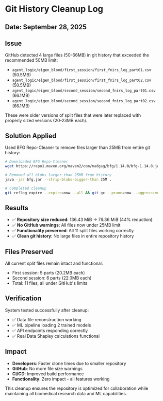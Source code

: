 # Git History Cleanup Log

## Date: September 28, 2025

## Issue
GitHub detected 4 large files (50-66MB) in git history that exceeded the recommended 50MB limit:
- `agent_logic/eigen_blood/first_session/first_fnirs_log_part01.csv` (50.5MB)
- `agent_logic/eigen_blood/first_session/first_fnirs_log_part02.csv` (50.5MB) 
- `agent_logic/eigen_blood/second_session/second_fnirs_log_part01.csv` (66.1MB)
- `agent_logic/eigen_blood/second_session/second_fnirs_log_part02.csv` (66.1MB)

These were older versions of split files that were later replaced with properly sized versions (20-23MB each).

## Solution Applied
Used BFG Repo-Cleaner to remove files larger than 25MB from entire git history:

```bash
# Downloaded BFG Repo-Cleaner
wget https://repo1.maven.org/maven2/com/madgag/bfg/1.14.0/bfg-1.14.0.jar -O bfg.jar

# Removed all blobs larger than 25MB from history
java -jar bfg.jar --strip-blobs-bigger-than 25M .

# Completed cleanup
git reflog expire --expire=now --all && git gc --prune=now --aggressive
```

## Results
- ✅ **Repository size reduced**: 136.43 MiB → 76.36 MiB (44% reduction)
- ✅ **No GitHub warnings**: All files now under 25MB limit
- ✅ **Functionality preserved**: All 11 split files working correctly
- ✅ **Clean git history**: No large files in entire repository history

## Files Preserved
All current split files remain intact and functional:
- First session: 5 parts (20.2MB each)
- Second session: 6 parts (22.0MB each)
- Total: 11 files, all under GitHub's limits

## Verification
System tested successfully after cleanup:
- ✅ Data file reconstruction working
- ✅ ML pipeline loading 2 trained models  
- ✅ API endpoints responding correctly
- ✅ Real Data Shapley calculations functional

## Impact
- **Developers**: Faster clone times due to smaller repository
- **GitHub**: No more file size warnings
- **CI/CD**: Improved build performance
- **Functionality**: Zero impact - all features working

This cleanup ensures the repository is optimized for collaboration while maintaining all biomedical research data and ML capabilities.